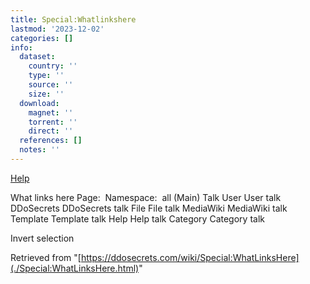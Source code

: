 ```yaml
---
title: Special:Whatlinkshere
lastmod: '2023-12-02'
categories: []
info:
  dataset:
    country: ''
    type: ''
    source: ''
    size: ''
  download:
    magnet: ''
    torrent: ''
    direct: ''
  references: []
  notes: ''
---
```




[Help](https://www.mediawiki.org/wiki/Special:MyLanguage/Help:What_links_here)

What links here Page:  Namespace:  all (Main) Talk User User talk
DDoSecrets DDoSecrets talk File File talk MediaWiki MediaWiki talk
Template Template talk Help Help talk Category Category talk

Invert selection

Retrieved from
"[https://ddosecrets.com/wiki/Special:WhatLinksHere](./Special:WhatLinksHere.html)"

